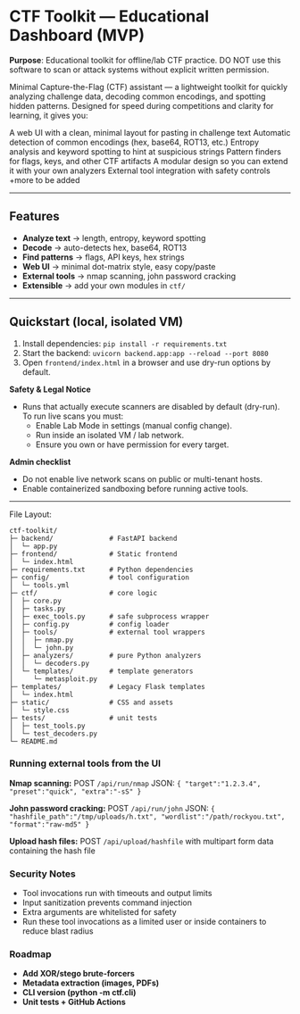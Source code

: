 # CTF Toolkit — Educational Dashboard (MVP)

**Purpose**: Educational toolkit for offline/lab CTF practice. DO NOT use this software to scan or attack systems without explicit written permission.

Minimal Capture-the-Flag (CTF) assistant — a lightweight toolkit for quickly analyzing challenge data, decoding common encodings, and spotting hidden patterns. Designed for speed during competitions and clarity for learning, it gives you:

A web UI with a clean, minimal layout for pasting in challenge text
Automatic detection of common encodings (hex, base64, ROT13, etc.)
Entropy analysis and keyword spotting to hint at suspicious strings
Pattern finders for flags, keys, and other CTF artifacts
A modular design so you can extend it with your own analyzers
External tool integration with safety controls
+more to be added

---

## Features
- **Analyze text** → length, entropy, keyword spotting
- **Decode** → auto-detects hex, base64, ROT13
- **Find patterns** → flags, API keys, hex strings
- **Web UI** → minimal dot-matrix style, easy copy/paste
- **External tools** → nmap scanning, john password cracking
- **Extensible** → add your own modules in `ctf/`

---

## Quickstart (local, isolated VM)

1. Install dependencies: `pip install -r requirements.txt`
2. Start the backend: `uvicorn backend.app:app --reload --port 8080`
3. Open `frontend/index.html` in a browser and use dry-run options by default.

**Safety & Legal Notice**
- Runs that actually execute scanners are disabled by default (dry-run). To run live scans you must:
  - Enable Lab Mode in settings (manual config change).
  - Run inside an isolated VM / lab network.
  - Ensure you own or have permission for every target.

**Admin checklist**
- Do not enable live network scans on public or multi-tenant hosts.
- Enable containerized sandboxing before running active tools.
---

File Layout:
```
ctf-toolkit/
├─ backend/              # FastAPI backend
│  └─ app.py
├─ frontend/             # Static frontend
│  └─ index.html
├─ requirements.txt      # Python dependencies
├─ config/               # tool configuration
│  └─ tools.yml
├─ ctf/                  # core logic
│  ├─ core.py
│  ├─ tasks.py
│  ├─ exec_tools.py      # safe subprocess wrapper
│  ├─ config.py          # config loader
│  ├─ tools/             # external tool wrappers
│  │  ├─ nmap.py
│  │  └─ john.py
│  ├─ analyzers/         # pure Python analyzers
│  │  └─ decoders.py
│  └─ templates/         # template generators
│     └─ metasploit.py
├─ templates/            # Legacy Flask templates
│  └─ index.html
├─ static/               # CSS and assets
│  └─ style.css
├─ tests/                # unit tests
│  ├─ test_tools.py
│  └─ test_decoders.py
└─ README.md
```

### Running external tools from the UI

**Nmap scanning:**
POST `/api/run/nmap` JSON: `{ "target":"1.2.3.4", "preset":"quick", "extra":"-sS" }`

**John password cracking:**
POST `/api/run/john` JSON: `{ "hashfile_path":"/tmp/uploads/h.txt", "wordlist":"/path/rockyou.txt", "format":"raw-md5" }`

**Upload hash files:**
POST `/api/upload/hashfile` with multipart form data containing the hash file

### Security Notes

- Tool invocations run with timeouts and output limits
- Input sanitization prevents command injection
- Extra arguments are whitelisted for safety
- Run these tool invocations as a limited user or inside containers to reduce blast radius

### Roadmap

- **Add XOR/stego brute-forcers**
- **Metadata extraction (images, PDFs)**
- **CLI version (python -m ctf.cli)**
- **Unit tests + GitHub Actions**
